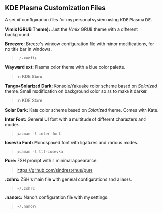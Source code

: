 ## KDE Plasma Customization Files

A set of configuration files for my personal system using KDE Plasma DE.

**Vimix (GRUB Theme):** Just the _Vimix_ GRUB theme with a different background.

**Breezerc**: Breeze's window configuration file with minor modifications, for no title bar in windows.

>``~/.config``

**Wayward ext:** Plasma color theme with a blue color palette.

>In KDE Store

**Tango+Solarized Dark:** Konsole/Yakuake color scheme based on _Solarized_ theme. Small modification on background color so as to make it darker.

>In KDE Store

**Solar Dark:** Kate color scheme based on _Solarized_ theme. Comes with Kate.

**Inter Font:** General UI font with a multitude of different characters and modes.

>``pacman -S inter-font``

**Iosevka Font:** Monospaced font with ligatures and various modes.

>``pcaman -S ttf-iosevka``

**Pure:** ZSH prompt with a minimal appearance.

>https://github.com/sindresorhus/pure

**.zshrc:** ZSH's main file with general configurations and aliases.

>``~/.zshrc``

**.nanorc:** Nano's configuration file with my settings.

>``~/.nanorc``
